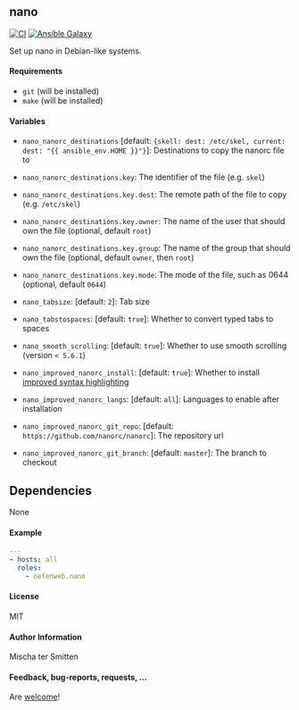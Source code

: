 ## nano

[![CI](https://github.com/Oefenweb/ansible-nano/workflows/CI/badge.svg)](https://github.com/Oefenweb/ansible-nano/actions?query=workflow%3ACI)
[![Ansible Galaxy](http://img.shields.io/badge/ansible--galaxy-nano-blue.svg)](https://galaxy.ansible.com/Oefenweb/nano)

Set up nano in Debian-like systems.

#### Requirements

* `git` (will be installed)
* `make` (will be installed)

#### Variables

* `nano_nanorc_destinations` [default: `{skell: dest: /etc/skel, current: dest: "{{ ansible_env.HOME }}"}`]: Destinations to copy the nanorc file to
* `nano_nanorc_destinations.key`: The identifier of the file (e.g. `skel`)
* `nano_nanorc_destinations.key.dest`: The remote path of the file to copy (e.g. `/etc/skel`)
* `nano_nanorc_destinations.key.owner`: The name of the user that should own the file (optional, default `root`)
* `nano_nanorc_destinations.key.group`: The name of the group that should own the file (optional, default `owner`, then `root`)
* `nano_nanorc_destinations.key.mode`: The mode of the file, such as 0644 (optional, default `0644`)

* `nano_tabsize`: [default: `2`]: Tab size
* `nano_tabstospaces`: [default: `true`]: Whether to convert typed tabs to spaces
* `nano_smooth_scrolling`: [default: `true`]: Whether to use smooth scrolling (version `< 5.6.1`)

* `nano_improved_nanorc_install`: [default: `true`]: Whether to install [improved syntax highlighting](https://github.com/nanorc/nanorc)
* `nano_improved_nanorc_langs`: [default: `all`]: Languages to enable after installation
* `nano_improved_nanorc_git_repo`: [default: `https://github.com/nanorc/nanorc`]: The repository url
* `nano_improved_nanorc_git_branch`: [default: `master`]: The branch to checkout

## Dependencies

None

#### Example

```yaml
---
- hosts: all
  roles:
    - oefenweb.nano
```

#### License

MIT

#### Author Information

Mischa ter Smitten

#### Feedback, bug-reports, requests, ...

Are [welcome](https://github.com/Oefenweb/ansible-nano/issues)!
